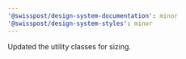 ```yaml
---
'@swisspost/design-system-documentation': minor
'@swisspost/design-system-styles': minor
---
```


Updated the utility classes for sizing.
